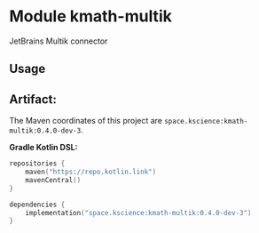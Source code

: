# Module kmath-multik

JetBrains Multik connector

## Usage

## Artifact:

The Maven coordinates of this project are `space.kscience:kmath-multik:0.4.0-dev-3`.

**Gradle Kotlin DSL:**
```kotlin
repositories {
    maven("https://repo.kotlin.link")
    mavenCentral()
}

dependencies {
    implementation("space.kscience:kmath-multik:0.4.0-dev-3")
}
```
